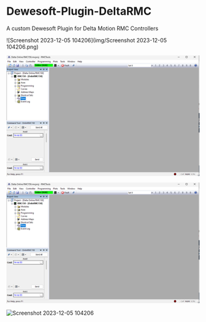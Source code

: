 # Dewesoft-Plugin-DeltaRMC
A custom Dewesoft Plugin for Delta Motion RMC Controllers

![Screenshot 2023-12-05 104206](img/Screenshot 2023-12-05 104206.png)

![](/img/Screenshot%202023-12-05%20104206.png)

![](https://github.com/Test-And-Measure-Engineering/Dewesoft-Plugin-DeltaRMC/blob/main/img/Screenshot%202023-12-05%20104206.png)


![Screenshot 2023-12-05 104206](https://github.com/Test-And-Measure-Engineering/Dewesoft-Plugin-DeltaRMC/assets/150857697/e60ced23-e08d-4ca8-9b41-46cc76cf2ee0)

